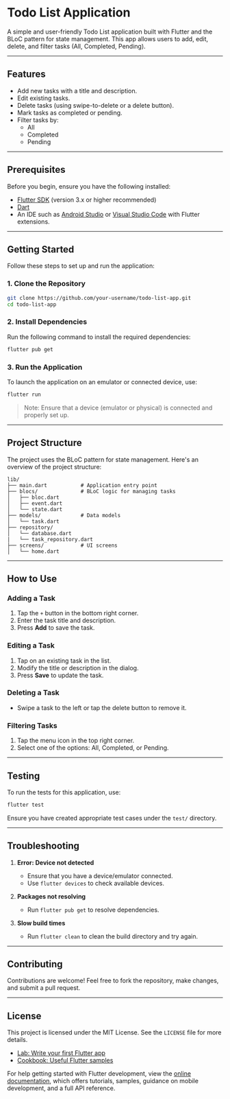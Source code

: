 # Todo List Application

A simple and user-friendly Todo List application built with Flutter and the BLoC pattern for state management. This app allows users to add, edit, delete, and filter tasks (All, Completed, Pending).

---

## Features

- Add new tasks with a title and description.
- Edit existing tasks.
- Delete tasks (using swipe-to-delete or a delete button).
- Mark tasks as completed or pending.
- Filter tasks by:
  - All
  - Completed
  - Pending

---

## Prerequisites

Before you begin, ensure you have the following installed:

- [Flutter SDK](https://docs.flutter.dev/get-started/install) (version 3.x or higher recommended)
- [Dart](https://dart.dev/get-dart)
- An IDE such as [Android Studio](https://developer.android.com/studio) or [Visual Studio Code](https://code.visualstudio.com/) with Flutter extensions.

---

## Getting Started

Follow these steps to set up and run the application:

### 1. Clone the Repository

```bash
git clone https://github.com/your-username/todo-list-app.git
cd todo-list-app
```

### 2. Install Dependencies

Run the following command to install the required dependencies:

```bash
flutter pub get
```

### 3. Run the Application

To launch the application on an emulator or connected device, use:

```bash
flutter run
```

> Note: Ensure that a device (emulator or physical) is connected and properly set up.

---

## Project Structure

The project uses the BLoC pattern for state management. Here's an overview of the project structure:

```
lib/
├── main.dart           # Application entry point
├── blocs/              # BLoC logic for managing tasks
│   ├── bloc.dart
│   ├── event.dart
│   └── state.dart
├── models/             # Data models
│   └── task.dart
├── repository/
│   └── database.dart
|   └── task_repository.dart
├── screens/            # UI screens
│   └── home.dart
```

---

## How to Use

### Adding a Task

1. Tap the `+` button in the bottom right corner.
2. Enter the task title and description.
3. Press **Add** to save the task.

### Editing a Task

1. Tap on an existing task in the list.
2. Modify the title or description in the dialog.
3. Press **Save** to update the task.

### Deleting a Task

- Swipe a task to the left or tap the delete button to remove it.

### Filtering Tasks

1. Tap the menu icon in the top right corner.
2. Select one of the options: All, Completed, or Pending.

---

## Testing

To run the tests for this application, use:

```bash
flutter test
```

Ensure you have created appropriate test cases under the `test/` directory.

---

## Troubleshooting

1. **Error: Device not detected**

   - Ensure that you have a device/emulator connected.
   - Use `flutter devices` to check available devices.

2. **Packages not resolving**

   - Run `flutter pub get` to resolve dependencies.

3. **Slow build times**

   - Run `flutter clean` to clean the build directory and try again.

---

## Contributing

Contributions are welcome! Feel free to fork the repository, make changes, and submit a pull request.

---

## License

This project is licensed under the MIT License. See the `LICENSE` file for more details.

- [Lab: Write your first Flutter app](https://docs.flutter.dev/get-started/codelab)
- [Cookbook: Useful Flutter samples](https://docs.flutter.dev/cookbook)

For help getting started with Flutter development, view the
[online documentation](https://docs.flutter.dev/), which offers tutorials,
samples, guidance on mobile development, and a full API reference.
